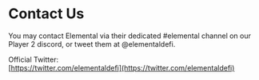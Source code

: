 # Contact Us

You may contact Elemental via their dedicated #elemental channel on our Player 2 discord, or tweet them at @elementaldefi.

Official Twitter:\
[https://twitter.com/elementaldefi](https://twitter.com/elementaldefi)
